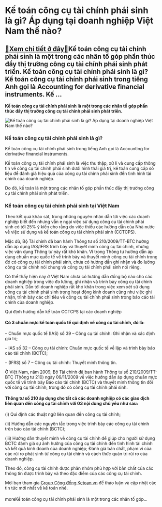 Kế toán công cụ tài chính phái sinh là gì? Áp dụng tại doanh nghiệp Việt Nam thế nào?
=====================================================================================

[:gift:Xem chi tiết ở đây:gift:](https://hddtvn.com/ke-toan-cong-cu-tai-chinh-phai-sinh-la-gi-ap-dung-tai-doanh-nghiep-viet-nam-the-nao/)Kế toán công cụ tài chính phái sinh là một trong các nhân tố góp phần thúc đẩy thị trường công cụ tài chính phái sinh phát triển. Kế toán công cụ tài chính phái sinh là gì? Kế toán công cụ tài chính phái sinh trong tiếng Anh gọi là Accounting for derivative financial instruments. Kế …
---------------------------------------------------------------------------------------------------------------------------------------------------------------------------------------------------------------------------------------------------------------------------------------------

**Kế toán công cụ tài chính phái sinh là một trong các nhân tố góp phần thúc đẩy thị trường công cụ tài chính phái sinh phát triển.**


![Kế toán công cụ tài chính phái sinh là gì? Áp dụng tại doanh nghiệp Việt Nam thế nào?](https://hddtvn.com/wp-content/uploads/2021/01/double-exposure-stack-coin-with-financial-graph_26018-1709.jpg)


### **Kế toán công cụ tài chính phái sinh là gì?**


Kế toán công cụ tài chính phái sinh trong tiếng Anh gọi là Accounting for derivative financial instruments.


Kế toán công cụ tài chính phái sinh là việc thu thập, xử lí và cung cấp thông tin về công cụ tài chính phái sinh dưới hình thái giá trị, kế toán cung cấp số liệu để đánh giá hiệu quả của công cụ tài chính phái sinh đến tình hình tài chính của doanh nghiệp.


Do đó, kế toán là một trong các nhân tố góp phần thúc đẩy thị trường công cụ tài chính phái sinh phát triển.


### **Kế toán công cụ tài chính phái sinh tại Việt Nam**


Theo kết quả khảo sát, trong những nguyên nhân dẫn tới việc các doanh nghiệp biết đến nhưng vẫn e ngại việc sử dụng công cụ tài chính phái sinh có tới 25% ý kiến cho rằng do việc thiếu các hướng dẫn của Nhà nước về việc sử dụng và kế toán công cụ tài chính phái sinh (CCTCPS).


Mặc dù, Bộ Tài chính đã ban hành Thông tư số 210/2009/TT-BTC hướng dẫn áp dụng IAS/IFRS trình bày và thuyết minh công cụ tài chính, nhưng việc vận dụng Thông tư này rất khó khăn. Vì trong Thông tư hướng dẫn áp dụng chuẩn mực quốc tế về trình bày và thuyết minh công cụ tài chính trong đó có công cụ tài chính phái sinh, chưa có hướng dẫn ghi nhận và đo lường công cụ tài chính nói chung và công cụ tài chính phái sinh nói riêng.


Có thể thấy hiện nay ở Việt Nam chưa có hướng dẫn đồng bộ nào cho các doanh nghiệp trong việc đo lường, ghi nhận và trình bày công cụ tài chính phái sinh. Dẫn tới doanh nghiệp rất khó khăn trong việc xem xét sử dụng công cụ tài chính phái sinh trong hoạt động kinh doanh cũng như việc ghi nhận, trình bày các chỉ tiêu về công cụ tài chính phái sinh trong báo cáo tài chính của doanh nghiệp.


Qui định hướng dẫn kế toán CCTCPS tại các doanh nghiệp


#### Có 3 chuẩn mực kế toán quốc tế qui định về công cụ tài chính, đó là:


– Chuẩn mực quốc tế (IAS) số 39 – Công cụ tài chính: Ghi nhận và xác định giá trị;


– IAS số 32 – Công cụ tài chính: Chuẩn mực quốc tế về lập và trình bày báo cáo tài chính (BCTC);


– (IFRS) số 7 – Công cụ tài chính: Thuyết minh thông tin.


Ở Việt Nam, năm 2009, Bộ Tài chính đã ban hành Thông tư số 210/2009/TT-BTC (Thông tư 210) ngày 06/11/2009 về việc hướng dẫn áp dụng chuẩn mực quốc tế về trình bày Báo cáo tài chính (BCTC) và thuyết minh thông tin đối với công cụ tài chính, trong đó có công cụ tài chính phái sinh.


#### Thông tư số 210 áp dụng cho tất cả các doanh nghiệp có các giao dịch liên quan đến công cụ tài chính với 03 nội dung chủ yếu như sau:


(i) Qui định các thuật ngữ liên quan đến công cụ tài chính;


(ii) Hướng dẫn các nguyên tắc trong việc trình bày các công cụ tài chính trên báo cáo tài chính (BCTC);


(iii) Hướng dẫn thuyết minh về công cụ tài chính để giúp cho người sử dụng BCTC đánh giá sự ảnh hưởng của công cụ tài chính đến tình hình tài chính và kết quả kinh doanh của doanh nghiệp; Đánh giá bản chất, phạm vi của các rủi ro phát sinh từ công cụ tài chính và cách thức quản trị rủi ro của doanh nghiệp.


Theo đó, công cụ tài chính được phân nhóm phù hợp với bản chất của các thông tin được trình bày và theo đặc điểm của các công cụ tài chính.


Mời bạn tham gia [Group Cộng đồng Ketoan.vn](https://www.facebook.com/groups/www.ketoan.vn/?source_id=101998221146628) để thảo luận và cập nhật các tin tức mới nhất về kế toán nhé.


#### 


moreKế toán công cụ tài chính phái sinh là một trong các nhân tố góp…

